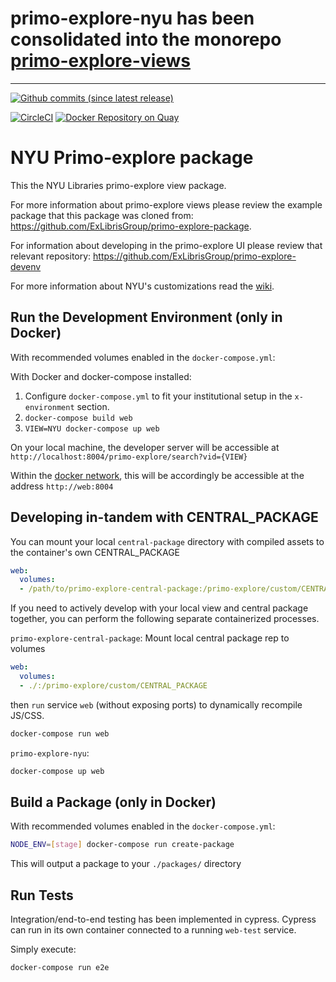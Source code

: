 # primo-explore-nyu has been consolidated into the monorepo [primo-explore-views](https://github.com/NYULibraries/primo-explore-views)

---

[![Github commits (since latest release)](https://img.shields.io/github/commits-since/NYULibraries/primo-explore-nyu/latest.svg)](https://github.com/NYULibraries/primo-explore-nyu/releases/latest)

[![CircleCI](https://circleci.com/gh/NYULibraries/primo-explore-nyu.svg?style=svg)](https://circleci.com/gh/NYULibraries/primo-explore-nyu)
[![Docker Repository on Quay](https://quay.io/repository/nyulibraries/primo-explore-nyu/status "Docker Repository on Quay")](https://quay.io/repository/nyulibraries/primo-explore-nyu)

# NYU Primo-explore package

This the NYU Libraries primo-explore view package.

For more information about primo-explore views please review the example package that this package was cloned from: https://github.com/ExLibrisGroup/primo-explore-package.

For information about developing in the primo-explore UI please review that relevant repository: https://github.com/ExLibrisGroup/primo-explore-devenv

For more information about NYU's customizations read the [wiki](https://github.com/nyulibraries/primo-explore-nyu/wiki).

## Run the Development Environment (only in Docker)

With recommended volumes enabled in the `docker-compose.yml`:

With Docker and docker-compose installed:

1. Configure `docker-compose.yml` to fit your institutional setup in the `x-environment` section.
1. `docker-compose build web`
1. `VIEW=NYU docker-compose up web`

On your local machine, the developer server will be accessible at `http://localhost:8004/primo-explore/search?vid={VIEW}`

Within the [docker network](https://docs.docker.com/network/), this will be accordingly be accessible at the address `http://web:8004`

## Developing in-tandem with CENTRAL_PACKAGE

You can mount your local `central-package` directory with compiled assets to the container's own CENTRAL_PACKAGE

```yml
web:
  volumes:
  - /path/to/primo-explore-central-package:/primo-explore/custom/CENTRAL_PACKAGE
```

If you need to actively develop with your local view and central package together, you can perform the following separate containerized processes.

`primo-explore-central-package`:
Mount local central package rep to volumes
```yml
web:
  volumes:
  - ./:/primo-explore/custom/CENTRAL_PACKAGE
```
then `run` service `web` (without exposing ports) to dynamically recompile JS/CSS.
```sh
docker-compose run web
```

`primo-explore-nyu`:
```sh
docker-compose up web
```

## Build a Package (only in Docker)

With recommended volumes enabled in the `docker-compose.yml`:

```sh
NODE_ENV=[stage] docker-compose run create-package
```

This will output a package to your `./packages/` directory

## Run Tests

Integration/end-to-end testing has been implemented in cypress. Cypress can run in its own container connected to a running `web-test` service.

Simply execute:

```sh
docker-compose run e2e
```
